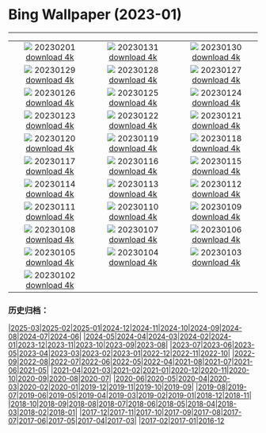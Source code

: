 # Bing Wallpaper (2023-01)
**************
| | | |
| :----: | :----: | :----: |
| ![](https://www.bing.com/th?id=OHR.ZebraTrio_EN-US4742257683_1920x1080.jpg) 20230201 [download 4k](https://www.bing.com/th?id=OHR.ZebraTrio_EN-US4742257683_UHD.jpg) | ![](https://www.bing.com/th?id=OHR.IceSailingBalaton_EN-US2751943390_1920x1080.jpg) 20230131 [download 4k](https://www.bing.com/th?id=OHR.IceSailingBalaton_EN-US2751943390_UHD.jpg) | ![](https://www.bing.com/th?id=OHR.BlackbirdDay_EN-US2693700478_1920x1080.jpg) 20230130 [download 4k](https://www.bing.com/th?id=OHR.BlackbirdDay_EN-US2693700478_UHD.jpg) |
| ![](https://www.bing.com/th?id=OHR.BlueBahamas_EN-US2634514272_1920x1080.jpg) 20230129 [download 4k](https://www.bing.com/th?id=OHR.BlueBahamas_EN-US2634514272_UHD.jpg) | ![](https://www.bing.com/th?id=OHR.RedMangrove_EN-US2559915803_1920x1080.jpg) 20230128 [download 4k](https://www.bing.com/th?id=OHR.RedMangrove_EN-US2559915803_UHD.jpg) | ![](https://www.bing.com/th?id=OHR.HighArchChina_EN-US3519227219_1920x1080.jpg) 20230127 [download 4k](https://www.bing.com/th?id=OHR.HighArchChina_EN-US3519227219_UHD.jpg) |
| ![](https://www.bing.com/th?id=OHR.BirksofAberfeldy_EN-US2525260479_1920x1080.jpg) 20230126 [download 4k](https://www.bing.com/th?id=OHR.BirksofAberfeldy_EN-US2525260479_UHD.jpg) | ![](https://www.bing.com/th?id=OHR.ColleSantaLucia_EN-US2362622808_1920x1080.jpg) 20230125 [download 4k](https://www.bing.com/th?id=OHR.ColleSantaLucia_EN-US2362622808_UHD.jpg) | ![](https://www.bing.com/th?id=OHR.SunriseMoai_EN-US2278287529_1920x1080.jpg) 20230124 [download 4k](https://www.bing.com/th?id=OHR.SunriseMoai_EN-US2278287529_UHD.jpg) |
| ![](https://www.bing.com/th?id=OHR.YearRabbit_EN-US2153925391_1920x1080.jpg) 20230123 [download 4k](https://www.bing.com/th?id=OHR.YearRabbit_EN-US2153925391_UHD.jpg) | ![](https://www.bing.com/th?id=OHR.HuggingKanga_EN-US2086666028_1920x1080.jpg) 20230122 [download 4k](https://www.bing.com/th?id=OHR.HuggingKanga_EN-US2086666028_UHD.jpg) | ![](https://www.bing.com/th?id=OHR.FalklandKings_EN-US1992849422_1920x1080.jpg) 20230121 [download 4k](https://www.bing.com/th?id=OHR.FalklandKings_EN-US1992849422_UHD.jpg) |
| ![](https://www.bing.com/th?id=OHR.SFFParkCity_EN-US1872185938_1920x1080.jpg) 20230120 [download 4k](https://www.bing.com/th?id=OHR.SFFParkCity_EN-US1872185938_UHD.jpg) | ![](https://www.bing.com/th?id=OHR.WhiteSands_EN-US1584863251_1920x1080.jpg) 20230119 [download 4k](https://www.bing.com/th?id=OHR.WhiteSands_EN-US1584863251_UHD.jpg) | ![](https://www.bing.com/th?id=OHR.SessileOaks_EN-US1487454928_1920x1080.jpg) 20230118 [download 4k](https://www.bing.com/th?id=OHR.SessileOaks_EN-US1487454928_UHD.jpg) |
| ![](https://www.bing.com/th?id=OHR.InscriptionWall_EN-US1392173431_1920x1080.jpg) 20230117 [download 4k](https://www.bing.com/th?id=OHR.InscriptionWall_EN-US1392173431_UHD.jpg) | ![](https://www.bing.com/th?id=OHR.Turku_EN-US1258814703_1920x1080.jpg) 20230116 [download 4k](https://www.bing.com/th?id=OHR.Turku_EN-US1258814703_UHD.jpg) | ![](https://www.bing.com/th?id=OHR.DonkeyFeast_EN-US1153850805_1920x1080.jpg) 20230115 [download 4k](https://www.bing.com/th?id=OHR.DonkeyFeast_EN-US1153850805_UHD.jpg) |
| ![](https://www.bing.com/th?id=OHR.Pneumatocysts_EN-US1065729036_1920x1080.jpg) 20230114 [download 4k](https://www.bing.com/th?id=OHR.Pneumatocysts_EN-US1065729036_UHD.jpg) | ![](https://www.bing.com/th?id=OHR.RumeliHisari_EN-US4800002879_1920x1080.jpg) 20230113 [download 4k](https://www.bing.com/th?id=OHR.RumeliHisari_EN-US4800002879_UHD.jpg) | ![](https://www.bing.com/th?id=OHR.Umschreibung_EN-US4693850900_1920x1080.jpg) 20230112 [download 4k](https://www.bing.com/th?id=OHR.Umschreibung_EN-US4693850900_UHD.jpg) |
| ![](https://www.bing.com/th?id=OHR.HummockIce_EN-US4606231645_1920x1080.jpg) 20230111 [download 4k](https://www.bing.com/th?id=OHR.HummockIce_EN-US4606231645_UHD.jpg) | ![](https://www.bing.com/th?id=OHR.BisonWindCave_EN-US4537340482_1920x1080.jpg) 20230110 [download 4k](https://www.bing.com/th?id=OHR.BisonWindCave_EN-US4537340482_UHD.jpg) | ![](https://www.bing.com/th?id=OHR.Breckenridge_EN-US4460042968_1920x1080.jpg) 20230109 [download 4k](https://www.bing.com/th?id=OHR.Breckenridge_EN-US4460042968_UHD.jpg) |
| ![](https://www.bing.com/th?id=OHR.Mohair_EN-US4379797092_1920x1080.jpg) 20230108 [download 4k](https://www.bing.com/th?id=OHR.Mohair_EN-US4379797092_UHD.jpg) | ![](https://www.bing.com/th?id=OHR.BlackFell_EN-US4276698070_1920x1080.jpg) 20230107 [download 4k](https://www.bing.com/th?id=OHR.BlackFell_EN-US4276698070_UHD.jpg) | ![](https://www.bing.com/th?id=OHR.HIISSF_EN-US4182845947_1920x1080.jpg) 20230106 [download 4k](https://www.bing.com/th?id=OHR.HIISSF_EN-US4182845947_UHD.jpg) |
| ![](https://www.bing.com/th?id=OHR.Perihelion_EN-US4106263162_1920x1080.jpg) 20230105 [download 4k](https://www.bing.com/th?id=OHR.Perihelion_EN-US4106263162_UHD.jpg) | ![](https://www.bing.com/th?id=OHR.SandhillSleeping_EN-US4023790571_1920x1080.jpg) 20230104 [download 4k](https://www.bing.com/th?id=OHR.SandhillSleeping_EN-US4023790571_UHD.jpg) | ![](https://www.bing.com/th?id=OHR.HohenzollernBurg_EN-US3949412118_1920x1080.jpg) 20230103 [download 4k](https://www.bing.com/th?id=OHR.HohenzollernBurg_EN-US3949412118_UHD.jpg) |
| ![](https://www.bing.com/th?id=OHR.NorwayNYD_EN-US3880728634_1920x1080.jpg) 20230102 [download 4k](https://www.bing.com/th?id=OHR.NorwayNYD_EN-US3880728634_UHD.jpg) |  |  |

### 历史归档：

|[2025-03](/2025-03/2025-03.md)|[2025-02](/2025-02/2025-02.md)|[2025-01](/2025-01/2025-01.md)|[2024-12](/2024-12/2024-12.md)|[2024-11](/2024-11/2024-11.md)|[2024-10](/2024-10/2024-10.md)|[2024-09](/2024-09/2024-09.md)|[2024-08](/2024-08/2024-08.md)|[2024-07](/2024-07/2024-07.md)|[2024-06](/2024-06/2024-06.md)|
|[2024-05](/2024-05/2024-05.md)|[2024-04](/2024-04/2024-04.md)|[2024-03](/2024-03/2024-03.md)|[2024-02](/2024-02/2024-02.md)|[2024-01](/2024-01/2024-01.md)|[2023-12](/2023-12/2023-12.md)|[2023-11](/2023-11/2023-11.md)|[2023-10](/2023-10/2023-10.md)|[2023-09](/2023-09/2023-09.md)|[2023-08](/2023-08/2023-08.md)|
|[2023-07](/2023-07/2023-07.md)|[2023-06](/2023-06/2023-06.md)|[2023-05](/2023-05/2023-05.md)|[2023-04](/2023-04/2023-04.md)|[2023-03](/2023-03/2023-03.md)|[2023-02](/2023-02/2023-02.md)|[2023-01](/2023-01/2023-01.md)|[2022-12](/2022-12/2022-12.md)|[2022-11](/2022-11/2022-11.md)|[2022-10](/2022-10/2022-10.md)|
|[2022-09](/2022-09/2022-09.md)|[2022-08](/2022-08/2022-08.md)|[2022-07](/2022-07/2022-07.md)|[2022-06](/2022-06/2022-06.md)|[2022-05](/2022-05/2022-05.md)|[2022-04](/2022-04/2022-04.md)|[2021-08](/2021-08/2021-08.md)|[2021-07](/2021-07/2021-07.md)|[2021-06](/2021-06/2021-06.md)|[2021-05](/2021-05/2021-05.md)|
|[2021-04](/2021-04/2021-04.md)|[2021-03](/2021-03/2021-03.md)|[2021-02](/2021-02/2021-02.md)|[2021-01](/2021-01/2021-01.md)|[2020-12](/2020-12/2020-12.md)|[2020-11](/2020-11/2020-11.md)|[2020-10](/2020-10/2020-10.md)|[2020-09](/2020-09/2020-09.md)|[2020-08](/2020-08/2020-08.md)|[2020-07](/2020-07/2020-07.md)|
|[2020-06](/2020-06/2020-06.md)|[2020-05](/2020-05/2020-05.md)|[2020-04](/2020-04/2020-04.md)|[2020-03](/2020-03/2020-03.md)|[2020-02](/2020-02/2020-02.md)|[2020-01](/2020-01/2020-01.md)|[2019-12](/2019-12/2019-12.md)|[2019-11](/2019-11/2019-11.md)|[2019-10](/2019-10/2019-10.md)|[2019-09](/2019-09/2019-09.md)|
|[2019-08](/2019-08/2019-08.md)|[2019-07](/2019-07/2019-07.md)|[2019-06](/2019-06/2019-06.md)|[2019-05](/2019-05/2019-05.md)|[2019-04](/2019-04/2019-04.md)|[2019-03](/2019-03/2019-03.md)|[2019-02](/2019-02/2019-02.md)|[2019-01](/2019-01/2019-01.md)|[2018-12](/2018-12/2018-12.md)|[2018-11](/2018-11/2018-11.md)|
|[2018-10](/2018-10/2018-10.md)|[2018-09](/2018-09/2018-09.md)|[2018-08](/2018-08/2018-08.md)|[2018-07](/2018-07/2018-07.md)|[2018-06](/2018-06/2018-06.md)|[2018-05](/2018-05/2018-05.md)|[2018-04](/2018-04/2018-04.md)|[2018-03](/2018-03/2018-03.md)|[2018-02](/2018-02/2018-02.md)|[2018-01](/2018-01/2018-01.md)|
|[2017-12](/2017-12/2017-12.md)|[2017-11](/2017-11/2017-11.md)|[2017-10](/2017-10/2017-10.md)|[2017-09](/2017-09/2017-09.md)|[2017-08](/2017-08/2017-08.md)|[2017-07](/2017-07/2017-07.md)|[2017-06](/2017-06/2017-06.md)|[2017-05](/2017-05/2017-05.md)|[2017-04](/2017-04/2017-04.md)|[2017-03](/2017-03/2017-03.md)|
|[2017-02](/2017-02/2017-02.md)|[2017-01](/2017-01/2017-01.md)|[2016-12](/2016-12/2016-12.md)